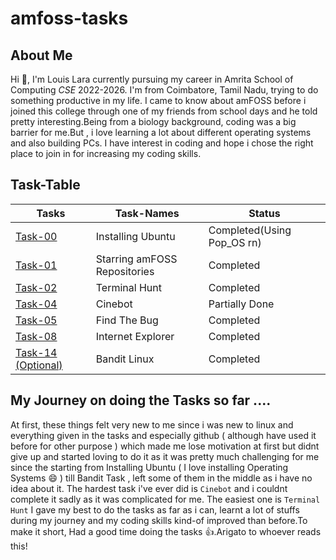 # amfoss-tasks

__About Me__
---------
  Hi :wave:, I'm Louis Lara currently pursuing my career in Amrita School of Computing _CSE_ 2022-2026. I'm from Coimbatore, Tamil Nadu, trying to do something productive in my life. I came to know about amFOSS before i joined this college through one of my friends from school days and he told pretty interesting.Being from a biology background, coding was a big barrier for me.But , i love learning a lot about different operating systems and also building PCs. I have interest in coding and hope i chose the right place to join in for increasing my coding skills. 
  
  
__Task-Table__
---------------

**Tasks**|**Task-Names**|**Status**
---------|--------------|----------
[Task-00](https://github.com/Louis047/amfoss-tasks/tree/main/task-0)|Installing Ubuntu|Completed(Using Pop_OS rn)
[Task-01](https://github.com/Louis047/amfoss-tasks/tree/main/task-1)|Starring amFOSS Repositories|Completed
[Task-02](https://github.com/Louis047/amfoss-tasks/tree/main/task-2)|Terminal Hunt|Completed
[Task-04](https://github.com/Louis047/amfoss-tasks/tree/main/task-4)|Cinebot|Partially Done
[Task-05](https://github.com/Louis047/amfoss-tasks/tree/main/task-5)|Find The Bug|Completed
[Task-08](https://github.com/Louis047/amfoss-tasks/tree/main/task-8)|Internet Explorer|Completed
[Task-14 (Optional)](https://github.com/Louis047/amfoss-tasks/tree/main/task-14)|Bandit Linux|Completed

__My Journey on doing the Tasks so far ....__
--
At first, these things felt very new to me since i was new to linux and everything given in the tasks and especially github ( although have used it before for other purpose ) which made me lose motivation at first but didnt give up and started loving to do it as it was pretty much challenging for me since the starting from Installing Ubuntu ( I love installing Operating Systems :smile: ) till Bandit Task , left some of them in the middle as i have no idea about it. The hardest task i've ever did is `Cinebot` and i couldnt complete it sadly as it was complicated for me. The easiest one is `Terminal Hunt` I gave my best to do the tasks as far as i can, learnt a lot of stuffs during my journey and my coding skills kind-of improved than before.To make it short, Had a good time doing the tasks :thumbsup:.Arigato to whoever reads this!

